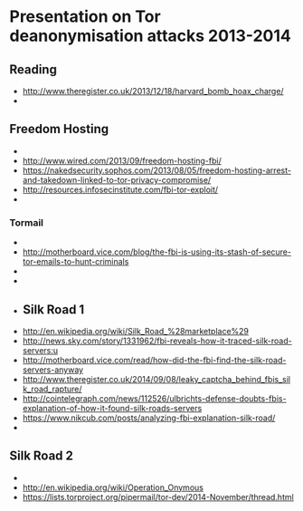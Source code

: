 # Presentation on Tor deanonymisation attacks 2013-2014

## Reading 

- http://www.theregister.co.uk/2013/12/18/harvard_bomb_hoax_charge/
- 
## Freedom Hosting
- 
- http://www.wired.com/2013/09/freedom-hosting-fbi/
- https://nakedsecurity.sophos.com/2013/08/05/freedom-hosting-arrest-and-takedown-linked-to-tor-privacy-compromise/
- http://resources.infosecinstitute.com/fbi-tor-exploit/
- 
### Tormail
- 
- http://motherboard.vice.com/blog/the-fbi-is-using-its-stash-of-secure-tor-emails-to-hunt-criminals
- 
- 
- ## Silk Road 1
- http://en.wikipedia.org/wiki/Silk_Road_%28marketplace%29
- http://news.sky.com/story/1331962/fbi-reveals-how-it-traced-silk-road-servers:u
- http://motherboard.vice.com/read/how-did-the-fbi-find-the-silk-road-servers-anyway
- http://www.theregister.co.uk/2014/09/08/leaky_captcha_behind_fbis_silk_road_rapture/
- http://cointelegraph.com/news/112526/ulbrichts-defense-doubts-fbis-explanation-of-how-it-found-silk-roads-servers
- https://www.nikcub.com/posts/analyzing-fbi-explanation-silk-road/
- 
## Silk Road 2
- 
- http://en.wikipedia.org/wiki/Operation_Onymous
- https://lists.torproject.org/pipermail/tor-dev/2014-November/thread.html



